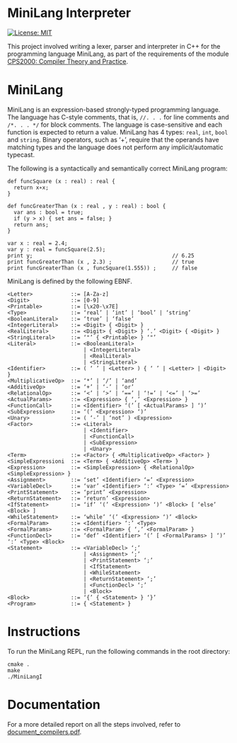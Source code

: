 # MiniLang Interpreter
[![License: MIT](https://img.shields.io/badge/License-MIT-blue.svg)](https://opensource.org/licenses/MIT)

This project involved writing a lexer, parser and interpreter in C++ for the programming language MiniLang, as part of the
requirements of the module [CPS2000: Compiler Theory and Practice](https://www.um.edu.mt/courses/studyunit/CPS2000). 

# MiniLang
MiniLang is an expression-based strongly-typed programming language. The language has C-style comments, that is, 
`//. . .` for line comments and `/*. . . */` for block comments. The language is case-sensitive
and each function is expected to return a value. MiniLang has 4 types: `real`, `int`, 
`bool` and `string`. Binary operators, such as ‘+’, require that the operands have matching types
and the language does not perform any implicit/automatic typecast.

The following is a syntactically and semantically correct MiniLang program:

    def funcSquare (x : real) : real {
      return x∗x;
    }

    def funcGreaterThan (x : real , y : real) : bool {
      var ans : bool = true;
      if (y > x) { set ans = false; }
      return ans;
    }

    var x : real = 2.4;
    var y : real = funcSquare(2.5);
    print y;                                            // 6.25
    print funcGreaterThan (x , 2.3) ;                   // true
    print funcGreaterThan (x , funcSquare(1.555)) ;     // false

MiniLang is defined by the following EBNF.

    <Letter>            ::= [A-Za-z]
    <Digit>             ::= [0-9]
    <Printable>         ::= [\x20-\x7E]
    <Type>              ::= ‘real’ | ‘int’ | ‘bool’ | ‘string’
    <BooleanLiteral>    ::= ‘true’ | ‘false’
    <IntegerLiteral>    ::= <Digit> { <Digit> }
    <RealLiteral>       ::= <Digit> { <Digit> } ‘.’ <Digit> { <Digit> }
    <StringLiteral>     ::= ‘"’ { <Printable> } ‘"’
    <Literal>           ::= <BooleanLiteral> 
                            | <IntegerLiteral> 
                            | <RealLiteral> 
                            | <StringLiteral>
    <Identifier>        ::= ( ‘ ’ | <Letter> ) { ‘ ’ | <Letter> | <Digit> }
    <MultiplicativeOp>  ::= ‘*’ | ‘/’ | ‘and’
    <AdditiveOp>        ::= ‘+’ | ‘-’ | ‘or’
    <RelationalOp>      ::= ‘<’ | ‘>’ | ‘==’ | ‘!=’ | ‘<=’ | ‘>=’
    <ActualParams>      ::= <Expression> { ‘,’ <Expression> }
    <FunctionCall>      ::= <Identifier> ‘(’ [ <ActualParams> ] ‘)’
    <SubExpression>     ::= ‘(’ <Expression> ‘)’
    <Unary>             ::= ( ‘-’ | ‘not’ ) <Expression>
    <Factor>            ::= <Literal> 
                            | <Identifier> 
                            | <FunctionCall> 
                            | <SubExpression> 
                            | <Unary>
    <Term>              ::= <Factor> { <MultiplicativeOp> <Factor> }
    <SimpleExpressioni  ::= <Term> { <AdditiveOp> <Term> }
    <Expression>        ::= <SimpleExpression> { <RelationalOp> <SimpleExpression> }
    <Assignment>        ::= ‘set’ <Identifier> ‘=’ <Expression>
    <VariableDecl>      ::= ‘var’ <Identifier> ‘:’ <Type> ‘=’ <Expression>
    <PrintStatement>    ::= ‘print’ <Expression>
    <ReturnStatement>   ::= ‘return’ <Expression>
    <IfStatement>       ::= ‘if’ ‘(’ <Expression> ‘)’ <Block> [ ‘else’ <Block> ]
    <WhileStatement>    ::= ‘while’ ‘(’ <Expression> ‘)’ <Block>
    <FormalParam>       ::= <Identifier> ‘:’ <Type>
    <FormalParams>      ::= <FormalParam> { ‘,’ <FormalParam> }
    <FunctionDecl>      ::= ‘def’ <Identifier> ‘(’ [ <FormalParams> ] ‘)’ ‘:’ <Type> <Block>
    <Statement>         ::= <VariableDecl> ‘;’ 
                            | <Assignment> ‘;’ 
                            | <PrintStatement> ‘;’ 
                            | <IfStatement> 
                            | <WhileStatement> 
                            | <ReturnStatement> ‘;’ 
                            | <FunctionDecl> ‘;’ 
                            | <Block>
    <Block>             ::= ‘{’ { <Statement> } ‘}’
    <Program>           ::= { <Statement> }



# Instructions
To run the MiniLang REPL, run the following commands in the root directory:

    cmake .
    make
    ./MiniLangI
    
# Documentation
For a more detailed report on all the steps involved, refer to [document_compilers.pdf](https://github.com/stefaniatadama/cps2000-minilang-interpreter/blob/master/document_compilers.pdf).
